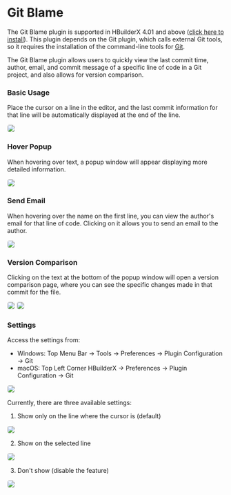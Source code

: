 # Git Blame

The Git Blame plugin is supported in HBuilderX 4.01 and above ([click here to install](https://ext.dcloud.net.cn/plugin?id=16568)). This plugin depends on the Git plugin, which calls external Git tools, so it requires the installation of the command-line tools for [Git](https://git-scm.com/).

The Git Blame plugin allows users to quickly view the last commit time, author, email, and commit message of a specific line of code in a Git project, and also allows for version comparison.
### Basic Usage
Place the cursor on a line in the editor, and the last commit information for that line will be automatically displayed at the end of the line.
<div>
  <img src="https://web-ext-storage.dcloud.net.cn/hx/gitextension_branch_blame1.png" style="border:1px solid #eee; border-radius: 5px;"/>
</div>

### Hover Popup
When hovering over text, a popup window will appear displaying more detailed information.
<div>
  <img src="https://web-ext-storage.dcloud.net.cn/hx/gitextension_branch_blame2.png" style="border:1px solid #eee; border-radius: 5px;"/>
</div>

### Send Email
When hovering over the name on the first line, you can view the author's email for that line of code. Clicking on it allows you to send an email to the author.
<div>
  <img src="https://web-ext-storage.dcloud.net.cn/hx/gitextension_branch_blame3.png" style="border:1px solid #eee; border-radius: 5px;"/>
</div>

### Version Comparison
Clicking on the text at the bottom of the popup window will open a version comparison page, where you can see the specific changes made in that commit for the file.
<div>
  <img src="https://web-ext-storage.dcloud.net.cn/hx/gitextension_branch_blame4.png" style="border:1px solid #eee; border-radius: 5px;"/>
  <img src="https://web-ext-storage.dcloud.net.cn/hx/gitextension_branch_blame5.png" style="border:1px solid #eee; border-radius: 5px;"/>
</div>

### Settings
Access the settings from:
* Windows: Top Menu Bar -> Tools -> Preferences -> Plugin Configuration -> Git
* macOS: Top Left Corner HBuilderX -> Preferences -> Plugin Configuration -> Git

<div>
  <img src="https://web-ext-storage.dcloud.net.cn/hx/gitextension_branch_blame10.png" style="border:1px solid #eee; border-radius: 5px;"/>
</div>

Currently, there are three available settings:
1. Show only on the line where the cursor is (default)
<div>
  <img src="https://web-ext-storage.dcloud.net.cn/hx/gitextension_branch_blame7.png" style="border:1px solid #eee; border-radius: 5px;"/>
</div>

2. Show on the selected line
<div>
  <img src="https://web-ext-storage.dcloud.net.cn/hx/gitextension_branch_blame8.png" style="border:1px solid #eee; border-radius: 5px;"/>
</div>

3. Don't show (disable the feature)
<div>
  <img src="https://web-ext-storage.dcloud.net.cn/hx/gitextension_branch_blame9.png" style="border:1px solid #eee; border-radius: 5px;"/>
</div>